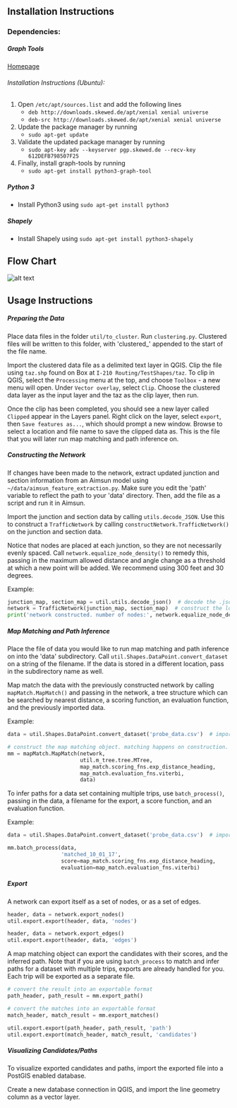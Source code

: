 ## Installation Instructions

### Dependencies:
##### Graph Tools
[Homepage](https://graph-tool.skewed.de/)

###### Installation Instructions (Ubuntu):
1. Open `/etc/apt/sources.list` and add the following lines
    * `deb http://downloads.skewed.de/apt/xenial xenial universe`
    * `deb-src http://downloads.skewed.de/apt/xenial xenial universe`
2. Update the package manager by running 
    * `sudo apt-get update`
3. Validate the updated package manager by running
    * `sudo apt-key adv --keyserver pgp.skewed.de --recv-key 612DEFB798507F25`
4. Finally, install graph-tools by running
    * `sudo apt-get install python3-graph-tool`

##### Python 3
- Install Python3 using `sudo apt-get install python3`

##### Shapely
- Install Shapely using `sudo apt-get install python3-shapely`



## Flow Chart
![alt text](util/images/flowchart.png "A flowchart demonstrating the
use of and relationships between main files in this repo.")

## Usage Instructions

##### Preparing the Data
Place data files in the folder `util/to_cluster`. Run `clustering.py`.
Clustered files will be written to this folder, with 'clustered_'
appended to the start of the file name.

Import the clustered data file as a delimited text layer in QGIS. Clip
the file using `taz.shp` found on Box at `I-210 Routing/TestShapes/taz`.
To clip in QGIS, select the `Processing` menu at the top, and choose
`Toolbox` - a new menu will open. Under `Vector overlay`, select
`Clip`. Choose the clustered data layer as the input layer and the
taz as the clip layer, then run.

Once the clip has been completed, you should see a new layer called
`Clipped` appear in the Layers panel. Right click on the layer, select
`export`, then `Save features as...`, which should prompt a new window.
Browse to select a location and file name to save the clipped data as.
This is the file that you will later run map matching and path
inference on.

##### Constructing the Network
If changes have been made to the network, extract updated junction and
section information from an Aimsun model using
`~/data/aimsun_feature_extraction.py`. Make sure you edit the 'path'
variable to reflect the path to your 'data' directory. Then, add the
file as a script and run it in Aimsun.

Import the junction and section data by calling `utils.decode_JSON`. Use
this to construct a `TrafficNetwork` by calling
`constructNetwork.TrafficNetwork()` on the junction and section data.

Notice that nodes are placed at each junction, so they are not
necessarily evenly spaced. Call `network.equalize_node_density()` to
remedy this, passing in the maximum allowed distance and angle change
as a threshold at which a new point will be added. We recommend using
300 feet and 30 degrees.

Example:
```python
junction_map, section_map = util.utils.decode_json()  # decode the .json files containing network information
network = TrafficNetwork(junction_map, section_map)  # construct the logical network
print('network constructed. number of nodes:', network.equalize_node_density(300, 30))
```

##### Map Matching and Path Inference

Place the file of data you would like to run map matching and path
inference on into the 'data' subdirectory. Call
`util.Shapes.DataPoint.convert_dataset` on a string of the filename. If
the data is stored in a different location, pass in the subdirectory
name as well.

Map match the data with the previously constructed network by calling
`mapMatch.MapMatch()` and passing in the network, a tree structure which
can be searched by nearest distance, a scoring function, an evaluation
function, and the previously imported data.

Example:
```python
data = util.Shapes.DataPoint.convert_dataset('probe_data.csv')  # import the data set

# construct the map matching object. matching happens on construction.
mm = mapMatch.MapMatch(network,
                       util.m_tree.tree.MTree,
                       map_match.scoring_fns.exp_distance_heading,
                       map_match.evaluation_fns.viterbi,
                       data)
```

To infer paths for a data set containing multiple trips, use `batch_process()`,
passing in the data, a filename for the export, a score function, and
an evaluation function.

Example:
```python
data = util.Shapes.DataPoint.convert_dataset('probe_data.csv')  # import the data set

mm.batch_process(data,
                 'matched_10_01_17',
                 score=map_match.scoring_fns.exp_distance_heading,
                 evaluation=map_match.evaluation_fns.viterbi)
```

##### Export

A network can export itself as a set of nodes, or as a set of edges.

```python
header, data = network.export_nodes()
util.export.export(header, data, 'nodes')
``` 

```python
header, data = network.export_edges()
util.export.export(header, data, 'edges')
```

A map matching object can export the candidates with their scores, and
the inferred path. Note that if you are using `batch_process` to match
and infer paths for a dataset with multiple trips, exports are already
handled for you. Each trip will be exported as a separate file.

```python
# convert the result into an exportable format
path_header, path_result = mm.export_path()

# convert the matches into an exportable format
match_header, match_result = mm.export_matches()

util.export.export(path_header, path_result, 'path')
util.export.export(match_header, match_result, 'candidates')
```

##### Visualizing Candidates/Paths

To visualize exported candidates and paths, import the exported file into a PostGIS enabled database.

Create a new database connection in QGIS, and import the line geometry column as a vector layer.